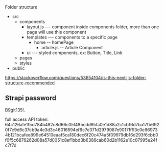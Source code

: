 Folder structure 

-   src
    -   components
        -   layout.js --- component inside components folder, more than one page will use this component
        -   templates --- components to a specific page
            -   home -- homePage
                -   article.js -- Article Component
        -   ui --- styled components, ex: Button, Title, Link
    -   pages
    -   styles
-   public

https://stackoverflow.com/questions/53854104/is-this-next-js-folder-structure-recommended

## Strapi password

B9git135!.

full access API token: 64c126afe1f5d784b482c8d66c05f485cdd95fa0e1d88a2c1cbf6d7ba17fb6920f7c9d6c37cb9a4e3d3c46016594ef6c7e371d2979087e9017ff93c0e669734b121bcafee899e64510eaaf5ca180dec6f20c474a5f09979db16d293f6cbb0f0f5c6876262d08a57d0051c8ef1bbd3b6386cab60d2b1162e10c07995e24fc7f7d